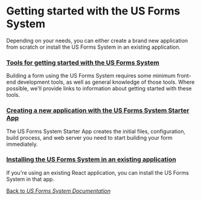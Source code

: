 # Getting started with the US Forms System

Depending on your needs, you can either create a brand new application from scratch or install the US Forms System in an existing application.

### [Tools for getting started with the US Forms System](tools-for-getting-started-with-the-us-forms-system.md)

Building a form using the US Forms System requires some minimum front-end development tools, as well as general knowledge of those tools. Where possible, we'll provide links to information about getting started with these tools.

### [Creating a new application with the US Forms System Starter App](creating-a-new-application-with-the-us-forms-system-starter-app.md)

The US Forms System Starter App creates the initial files, configuration, build process, and web server you need to start building your form immediately.

### [Installing the US Forms System in an existing application](installing-the-us-forms-system-in-an-existing-application.md)

If you're using an existing React application, you can install the US Forms System in that app.

[Back to *US Forms System Documentation*](docs/README.md)
